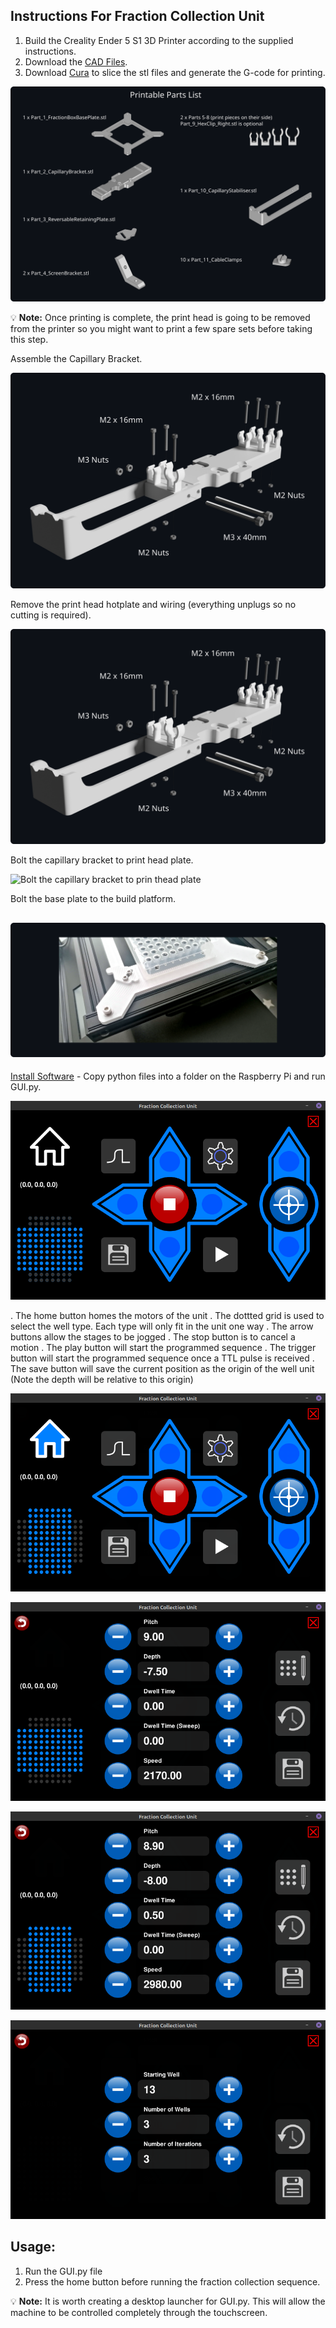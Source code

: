 ## Instructions For Fraction Collection Unit

1. Build the Creality Ender 5 S1 3D Printer according to the supplied instructions.
2. Download the [CAD Files](../CAD).
3. Download [Cura](https://ultimaker.com/software/ultimaker-cura/) to slice the stl files and generate the G-code for printing.


![Printable Parts List](https://github.com/garethnisbet/Fraction-Collection-Unit/blob/main/Instructions/PrintObjects.svg)

💡 **Note:** Once printing is complete, the print head is going to be removed from the printer so you might want to print a few spare sets before taking this step.

Assemble the Capillary Bracket.

![Capillary Bracket Assembly](https://github.com/garethnisbet/Fraction-Collection-Unit/blob/main/Instructions/Assembly_P1.svg)

Remove the print head hotplate and wiring (everything unplugs so no cutting is required).

![Remove print head and hotplate](https://github.com/garethnisbet/Fraction-Collection-Unit/blob/main/Instructions/Assembly_P2.svg)

Bolt the capillary bracket to print head plate.

![Bolt the capillary bracket to prin thead plate](https://github.com/garethnisbet/Fraction-Collection-Unit/blob/main/Instructions/Assembly_P3.svg)

Bolt the base plate to the build platform.

![Bolt the capillary bracket to prin thead plate](https://github.com/garethnisbet/Fraction-Collection-Unit/blob/main/Instructions/Assembly_P4.svg)
---
[Install Software](../Python/) - Copy python files into a folder on the Raspberry Pi and run GUI.py.

![Screen 1](https://github.com/garethnisbet/Fraction-Collection-Unit/blob/main/Instructions/S1.png)

. The home button homes the motors of the unit
. The dottted grid is used to select the well type. Each type will only fit in the unit one way
. The arrow buttons allow the stages to be jogged
. The stop button is to cancel a motion
. The play button will start the programmed sequence
. The trigger button will start the programmed sequence once a TTL pulse is received
. The save button will save the current position as the origin of the well unit (Note the depth will be relative to this origin)

![Screen 1b](https://github.com/garethnisbet/Fraction-Collection-Unit/blob/main/Instructions/S1b.png)

![Screen 2](https://github.com/garethnisbet/Fraction-Collection-Unit/blob/main/Instructions/S2.png)

![Screen 2b](https://github.com/garethnisbet/Fraction-Collection-Unit/blob/main/Instructions/S2b.png)

![Screen 3](https://github.com/garethnisbet/Fraction-Collection-Unit/blob/main/Instructions/S3.png)


## Usage:
1. Run the GUI.py file
2. Press the home button before running the fraction collection sequence.


💡 **Note:** It is worth creating a desktop launcher for GUI.py. This will allow the machine to be controlled completely through the touchscreen. 
